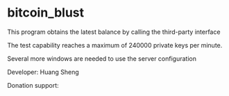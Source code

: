 # bitcoin_blust

This program obtains the latest balance by calling the third-party interface

The test capability reaches a maximum of 240000 private keys per minute. 

Several more windows are needed to use the server configuration



Developer: Huang Sheng



Donation support:
